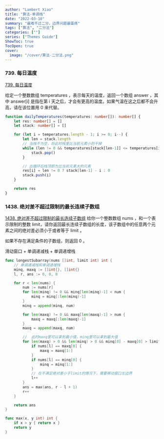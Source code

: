 ```yaml
---
author: "Lambert Xiao"
title: "算法-单调栈"
date: "2022-03-10"
summary: "最难不过二分，边界问题最蛋疼"
tags: ["算法", "二分法"]
categories: [""]
series: ["Themes Guide"]
ShowToc: true
TocOpen: true
cover:
  image: "/cover/算法-二分法.png"
---
```


### 739. 每日温度

[739. 每日温度](https://leetcode-cn.com/problems/daily-temperatures/)

给定一个整数数组 temperatures ，表示每天的温度，返回一个数组 answer ，其中 answer[i] 是指在第 i 天之后，才会有更高的温度。如果气温在这之后都不会升高，请在该位置用 0 来代替。

```ts
function dailyTemperatures(temperatures: number[]): number[] {
    let res: number[] = []
    let stack: number[] = []

    for (let i = temperatures.length - 1; i >= 0; i--) {
        let len = stack.length
        // 当栈不为空，将此时栈里比当前元素小的干掉
        while (len != 0 && temperatures[stack[len-1]] <= temperatures[i]) {
            stack.pop()
        }

        // 出循环后栈顶即为比当前元素大的元素
        res[i] = len != 0 ? stack[len-1] - i : 0
        stack.push(i)
    }

    return res
}
```

### 1438. 绝对差不超过限制的最长连续子数组

[1438. 绝对差不超过限制的最长连续子数组](https://leetcode-cn.com/problems/longest-continuous-subarray-with-absolute-diff-less-than-or-equal-to-limit/)
给你一个整数数组 nums ，和一个表示限制的整数 limit，请你返回最长连续子数组的长度，该子数组中的任意两个元素之间的绝对差必须小于或者等于 limit 。

如果不存在满足条件的子数组，则返回 0 。

滑动窗口 + 单调递减栈 + 单调递增栈

```go
func longestSubarray(nums []int, limit int) int {
    // 单调递减栈和单调递增栈
    minq, maxq := []int{}, []int{}
    l, r, ans := 0, 0, 0

    for r < len(nums) {
        num := nums[r]
        for len(minq) != 0 && minq[len(minq)-1] < num {
            minq = minq[:len(minq)-1]
        }
        minq = append(minq, num)

        for len(maxq) != 0 && maxq[len(maxq)-1] > num {
            maxq = maxq[:len(maxq)-1]
        }
        maxq = append(maxq, num)

        //  此时maxq里可以拿到最小值，minq里可以拿到最大值
        for len(maxq) > 0 && len(minq) > 0 && minq[0] - maxq[0] > limit {
            if nums[l] == maxq[0] {
                maxq = maxq[1:]
            }
            if nums[l] == minq[0] {
                minq = minq[1:]
            }
            // 在不满足绝对差小于limit的情况下，需要移动窗口左边界
            l++
        }
        ans = max(ans, r - l + 1)
        r++
    }

    return ans
}

func max(x, y int) int {
    if x > y { return x }
    return y
}

```
